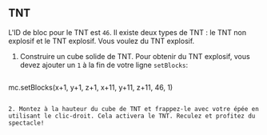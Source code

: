 ## TNT

L'ID de bloc pour le TNT est `46`. Il existe deux types de TNT : le TNT non explosif et le TNT explosif. Vous voulez du TNT explosif.

1. Construire un cube solide de TNT. Pour obtenir du TNT explosif, vous devez ajouter un `1` à la fin de votre ligne `setBlocks`:
    
    ```python
mc.setBlocks(x+1, y+1, z+1, x+11, y+11, z+11, 46, 1)
```

2. Montez à la hauteur du cube de TNT et frappez-le avec votre épée en utilisant le clic-droit. Cela activera le TNT. Reculez et profitez du spectacle!